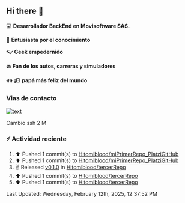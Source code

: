## Hi there 👋

:computer: **Desarrollador BackEnd en Movisoftware SAS.**

:pencil: **Entusiasta por el conocimiento**

:eyeglasses: **Geek empedernido**

:oncoming_automobile: **Fan de los autos, carreras y simuladores**

:family: **¡El papá más feliz del mundo**

### Vias de contacto

[![text](https://img.shields.io/badge/LinkedIn-0077B5?style=for-the-badge&logo=linkedin&logoColor=white)](https://www.linkedin.com/in/miguel-santiago-g%C3%B3mez-su%C3%A1rez-83275420b/)

Cambio ssh 2 M

### :zap: Actividad reciente
<!--RECENT_ACTIVITY:start-->
1. ⬆️ Pushed 1 commit(s) to [Hitomiblood/miPrimerRepo_PlatziGitHub](https://github.com/Hitomiblood/miPrimerRepo_PlatziGitHub)<br>
2. ⬆️ Pushed 1 commit(s) to [Hitomiblood/miPrimerRepo_PlatziGitHub](https://github.com/Hitomiblood/miPrimerRepo_PlatziGitHub)<br>
3. ✌️ Released [v0.1.0](https://github.com/Hitomiblood/tercerRepo/releases/tag/v0.1.0) in [Hitomiblood/tercerRepo](https://github.com/Hitomiblood/tercerRepo)<br>
4. ⬆️ Pushed 1 commit(s) to [Hitomiblood/tercerRepo](https://github.com/Hitomiblood/tercerRepo)<br>
5. ⬆️ Pushed 1 commit(s) to [Hitomiblood/tercerRepo](https://github.com/Hitomiblood/tercerRepo)<br>
<!--RECENT_ACTIVITY:end-->
<!--RECENT_ACTIVITY:last_update-->
Last Updated: Wednesday, February 12th, 2025, 12:37:52 PM
<!--RECENT_ACTIVITY:last_update_end-->
